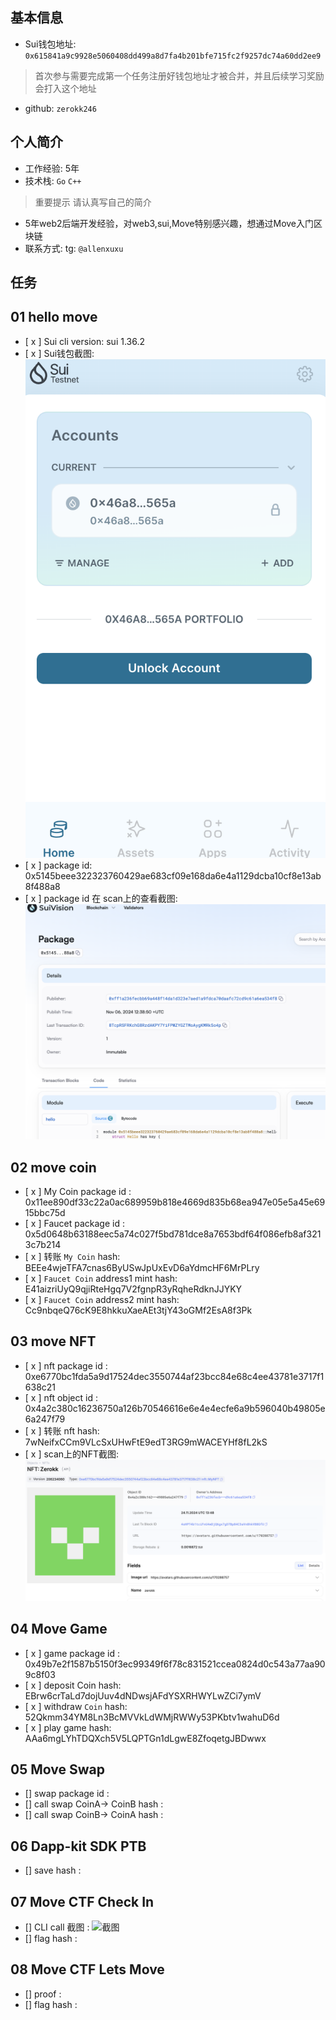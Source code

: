 ## 基本信息
- Sui钱包地址: `0x615841a9c9928e5060408dd499a8d7fa4b201bfe715fc2f9257dc74a60dd2ee9`
> 首次参与需要完成第一个任务注册好钱包地址才被合并，并且后续学习奖励会打入这个地址
- github: `zerokk246`

## 个人简介
- 工作经验: 5年
- 技术栈: `Go` `C++`
> 重要提示 请认真写自己的简介
- 5年web2后端开发经验，对web3,sui,Move特别感兴趣，想通过Move入门区块链
- 联系方式: tg: `@allenxuxu` 

## 任务

##   01 hello move  
- [ x ] Sui cli version: sui 1.36.2
- [ x ] Sui钱包截图: ![Sui钱包截图](./co-learn-2411/images/sui-wallet.png)
- [ x ] package id: 0x5145beee322323760429ae683cf09e168da6e4a1129dcba10cf8e13ab8f488a8
- [ x ] package id 在 scan上的查看截图:![Scan截图](./co-learn-2411/images/suivision-package-id.png)

##   02 move coin
- [ x ] My Coin package id : 0x11ee890df33c22a0ac689959b818e4669d835b68ea947e05e5a45e6915bbc75d
- [ x ] Faucet package id : 0x5d0648b63188eec5a74c027f5bd781dce8a7653bdf64f086efb8af3213c7b214
- [ x ] 转账 `My Coin` hash: BEEe4wjeTFA7cnas6ByUSwJpUxEvD6aYdmcHF6MrPLry
- [ x ] `Faucet Coin` address1 mint hash: E41aizriUyQ9qjiRteHgq7V2fgnpR3yRqheRdknJJYKY
- [ x ] `Faucet Coin` address2 mint hash: Cc9nbqeQ76cK9E8hkkuXaeAEt3tjY43oGMf2EsA8f3Pk

##   03 move NFT
- [ x ] nft package id : 0xe6770bc1fda5a9d17524dec3550744af23bcc84e68c4ee43781e3717f1638c21
- [ x ] nft object id : 0x4a2c380c16236750a126b70546616e6e4e4ecfe6a9b596040b49805e6a247f79
- [ x ] 转账 nft  hash: 7wNeifxCCm9VLcSxUHwFtE9edT3RG9mWACEYHf8fL2kS
- [ x ] scan上的NFT截图:![Scan截图](./co-learn-2411/images/nft.png)

##   04 Move Game
- [ x ] game package id : 0x49b7e2f1587b5150f3ec99349f6f78c831521ccea0824d0c543a77aa909c8f03
- [ x ] deposit Coin hash: EBrw6crTaLd7dojUuv4dNDwsjAFdYSXRHWYLwZCi7ymV
- [ x ] withdraw `Coin` hash: 52Qkmm34YM8Ln3BcMVVkLdWMjRWWy53PKbtv1wahuD6d
- [ x ] play game hash:  AAa6mgLYhTDQXch5V5LQPTGn1dLgwE8ZfoqetgJBDwwx

##   05 Move Swap
- [] swap package id :
- [] call swap CoinA-> CoinB  hash :
- [] call swap CoinB-> CoinA  hash :

##   06 Dapp-kit SDK PTB
- [] save hash :

##   07 Move CTF Check In
- [] CLI call 截图 : ![截图](./images/你的图片地址)
- [] flag hash :

##   08 Move CTF Lets Move
- [] proof : 
- [] flag hash :
